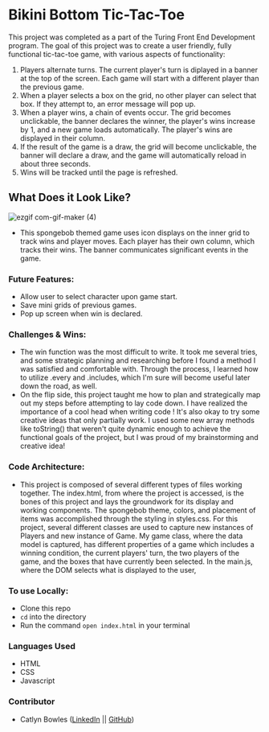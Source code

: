 # Bikini Bottom Tic-Tac-Toe

This project was completed as a part of the Turing Front End Development program. The goal of this project was to create a user friendly, fully functional tic-tac-toe game, with various aspects of functionality: 

1. Players alternate turns. The current player's turn is diplayed in a banner at the top of the screen. Each game will start with a different player than the previous game. 
2. When a player selects a box on the grid, no other player can select that box. If they attempt to, an error message will pop up. 
3. When a player wins, a chain of events occur. The grid becomes unclickable, the banner declares the winner, the player's wins increase by 1, and a new game loads automatically. The player's wins are displayed in their column. 
4. If the result of the game is a draw, the grid will become unclickable, the banner will declare a draw, and the game will automatically reload in about three seconds. 
5. Wins will  be tracked until the page is refreshed. 

## What Does it Look Like? 

![ezgif com-gif-maker (4)](https://user-images.githubusercontent.com/98493391/165346709-f007cce6-9949-487e-b0bf-9e7ed12781dd.gif)

- This spongebob themed game uses icon displays on the inner grid to track wins and player moves. Each player has their own column, which tracks their wins. The banner communicates significant events in the game. 

### Future Features: 
- Allow user to select character upon game start.
- Save mini grids of previous games.
- Pop up screen when win is declared. 

### Challenges & Wins:
- The win function was the most difficult to write. It took me several tries, and some strategic planning and researching before I found a method I was satisfied and comfortable with. Through the process, I learned how to utilize .every and .includes, which I'm sure will become useful later down the road, as well. 
- On the flip side, this project taught me how to plan and strategically map out my steps before attempting to lay code down. I have realized the importance of a cool head when writing code ! It's also okay to try some creative ideas that only partially work. I used some new array methods like toString() that weren't quite dynamic enough to achieve the functional goals of the project, but I was proud of my brainstorming and creative idea! 

### Code Architecture: 
- This project is composed of several different types of files working together. The index.html, from where the project is accessed, is the bones of this project and lays the groundwork for its display and working components. The spongebob theme, colors, and placement of items was accomplished through the styling in styles.css. For this project, several different classes are used to capture new instances of Players and new instance of Game. My game class, where the data model is captured, has different properties of a game which includes a winning condition, the current players' turn, the two players of the game, and the boxes that have currently been selected. In the main.js, where the DOM selects what is displayed to the user, 

### To use Locally: 
- Clone this repo
- `cd` into the directory
- Run the command `open index.html` in your terminal

### Languages Used
- HTML
- CSS
- Javascript

### Contributor 

- Catlyn Bowles ([LinkedIn](https://www.linkedin.com/in/catlyn-bowles-a94aa61ab/) || [GitHub](https://github.com/catlynbowles))
